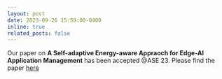```yaml
---
layout: post
date: 2023-09-26 15:59:00-0400
inline: true
related_posts: false
---
```


Our paper on <strong>A Self-adaptive Energy-aware Appraoch for  Edge-AI Application Management</strong> has been accepted @ASE 23. Please find the paper [here](assets/pdf/publications/selfadaptive_ASE_23.pdf)
